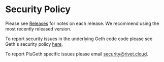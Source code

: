 # Security Policy



Please see [Releases](https://github.com/openrelayxyz/plugeth/releases) for notes on each release. We recommend using the most recently released version.

To report security issues in the underlying Geth code code please see Geth's security policy [here](https://github.com/ethereum/go-ethereum/security/policy).

To report PluGeth specific issues please email [security@rivet.cloud](mailto:security@rivet.cloud).

